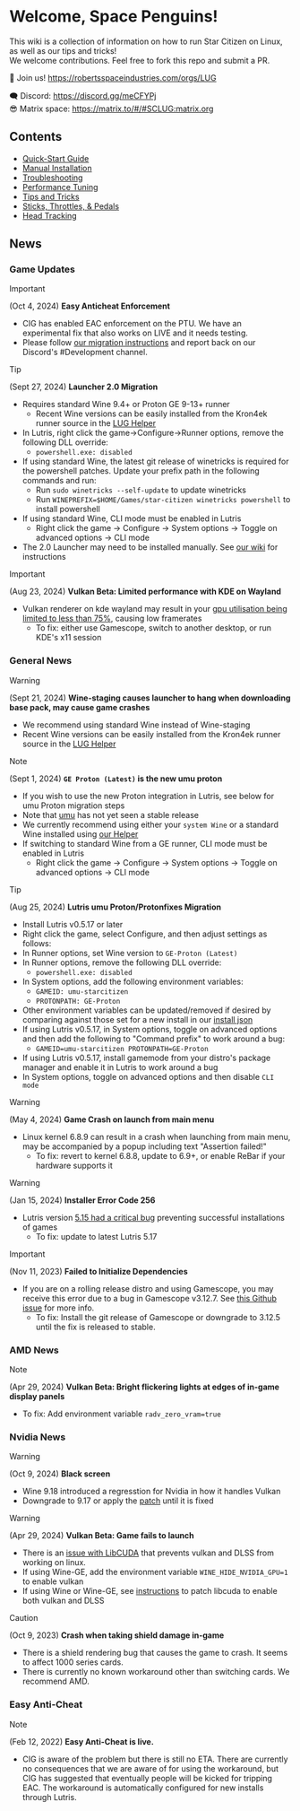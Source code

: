 # Welcome, Space Penguins!

This wiki is a collection of information on how to run Star Citizen on Linux, as well as our tips and tricks!  
We welcome contributions. Feel free to fork this repo and submit a PR.  

🐧 Join us! https://robertsspaceindustries.com/orgs/LUG  

🗨 Discord: https://discord.gg/meCFYPj  
😎 Matrix space: https://matrix.to/#/#SCLUG:matrix.org  

## Contents
* [Quick-Start Guide](Quick-Start-Guide)
* [Manual Installation](Manual-Installation)
* [Troubleshooting](Troubleshooting)
* [Performance Tuning](Performance-Tuning)
* [Tips and Tricks](Tips-and-Tricks)
* [Sticks, Throttles, & Pedals](Sticks,-Throttles,-&-Pedals)
* [Head Tracking](Head-Tracking)

## News

### Game Updates
> [!important]
> (Oct 4, 2024) **Easy Anticheat Enforcement**
> 
> - CIG has enabled EAC enforcement on the PTU. We have an experimental fix that also works on LIVE and it needs testing.
> - Please follow [our migration instructions](Tips-and-Tricks#easy-anti-cheat) and report back on our Discord's #Development channel.

> [!tip]
> (Sept 27, 2024) **Launcher 2.0 Migration**
> - Requires standard Wine 9.4+ or Proton GE 9-13+ runner
>   - Recent Wine versions can be easily installed from the Kron4ek runner source in the [LUG Helper](https://github.com/starcitizen-lug/lug-helper)
> - In Lutris, right click the game->Configure->Runner options, remove the following DLL override:
>   - `powershell.exe: disabled`
> - If using standard Wine, the latest git release of winetricks is required for the powershell patches. Update your prefix path in the following commands and run:
>   - Run `sudo winetricks --self-update` to update winetricks
>   - Run `WINEPREFIX=$HOME/Games/star-citizen winetricks powershell` to install powershell
> - If using standard Wine, CLI mode must be enabled in Lutris
>   - Right click the game -> Configure -> System options -> Toggle on advanced options -> CLI mode
> - The 2.0 Launcher may need to be installed manually. See [our wiki](https://github.com/starcitizen-lug/knowledge-base/wiki/Troubleshooting#rsi-launcher-doesnt-auto-update) for instructions

> [!important]
> (Aug 23, 2024) **Vulkan Beta: Limited performance with KDE on Wayland**
> - Vulkan renderer on kde wayland may result in your [gpu utilisation being limited to less than 75%](https://bugs.kde.org/show_bug.cgi?id=492051), causing low framerates
>   - To fix: either use Gamescope, switch to another desktop, or run KDE's x11 session


### General News
> [!warning]
> (Sept 21, 2024) **Wine-staging causes launcher to hang when downloading base pack, may cause game crashes**
> - We recommend using standard Wine instead of Wine-staging
> - Recent Wine versions can be easily installed from the Kron4ek runner source in the [LUG Helper](https://github.com/starcitizen-lug/lug-helper)

> [!note]
> (Sept 1, 2024) **`GE Proton (Latest)` is the new umu proton**
> - If you wish to use the new Proton integration in Lutris, see below for umu Proton migration steps
> - Note that [umu](https://github.com/Open-Wine-Components/umu-launcher/releases) has not yet seen a stable release
> - We currently recommend using either your `system Wine` or a standard Wine installed using [our Helper](https://github.com/starcitizen-lug/lug-helper)
> - If switching to standard Wine from a GE runner, CLI mode must be enabled in Lutris
>   - Right click the game -> Configure -> System options -> Toggle on advanced options -> CLI mode

> [!tip]
> (Aug 25, 2024) **Lutris umu Proton/Protonfixes Migration**
> - Install Lutris v0.5.17 or later
> - Right click the game, select Configure, and then adjust settings as follows:
> - In Runner options, set Wine version to `GE-Proton (Latest)`
> - In Runner options, remove the following DLL override:
>   - `powershell.exe: disabled`
> - In System options, add the following environment variables:
>   - `GAMEID: umu-starcitizen`
>   - `PROTONPATH: GE-Proton`
> - Other environment variables can be updated/removed if desired by comparing against those set for a new install in our [install json](https://github.com/starcitizen-lug/lug-helper/blob/main/lib/lutris-starcitizen.json)
> - If using Lutris v0.5.17, in System options, toggle on advanced options and then add the following to "Command prefix" to work around a bug:
>   - `GAMEID=umu-starcitizen PROTONPATH=GE-Proton`
> - If using Lutris v0.5.17, install gamemode from your distro's package manager and enable it in Lutris to work around a bug
> - In System options, toggle on advanced options and then disable `CLI mode`

> [!warning]
> (May 4, 2024) **Game Crash on launch from main menu**
> - Linux kernel 6.8.9 can result in a crash when launching from main menu, may be accompanied by a popup including text "Assertion failed!"
>   - To fix: revert to kernel 6.8.8, update to 6.9+, or enable ReBar if your hardware supports it

> [!warning]
> (Jan 15, 2024) **Installer Error Code 256**
> - Lutris version [5.15 had a critical bug](https://github.com/lutris/lutris/releases/tag/v0.5.16)  preventing successful installations of games
>   - To fix: update to latest Lutris 5.17

> [!important]
> (Nov 11, 2023) **Failed to Initialize Dependencies**
> - If you are on a rolling release distro and using Gamescope, you may receive this error due to a bug in Gamescope v3.12.7. See [this Github issue](https://github.com/ValveSoftware/gamescope/issues/984) for more info.
>   - To fix: Install the git release of Gamescope or downgrade to 3.12.5 until the fix is released to stable.


### AMD News
> [!note]
> (Apr 29, 2024) **Vulkan Beta: Bright flickering lights at edges of in-game display panels**
> - To fix: Add environment variable `radv_zero_vram=true`


### Nvidia News
> [!warning]
> (Oct 9, 2024) **Black screen**
> - Wine 9.18 introduced a regresstion for Nvidia in how it handles Vulkan
> - Downgrade to 9.17 or apply the [patch](https://bugs.winehq.org/attachment.cgi?id=77218) until it is fixed

> [!warning]
> (Apr 29, 2024) **Vulkan Beta: Game fails to launch**
> - There is an [issue with LibCUDA](https://github.com/jp7677/dxvk-nvapi/issues/174#issuecomment-2227462795) that prevents vulkan and DLSS from working on linux.
> - If using Wine-GE, add the environment variable `WINE_HIDE_NVIDIA_GPU=1` to enable vulkan
> - If using Wine or Wine-GE, see [instructions](https://github.com/starcitizen-lug/knowledge-base/wiki/Troubleshooting#dlssdeep-learning-super-sampling--vulkan) to patch libcuda to enable both vulkan and DLSS

> [!caution]
> (Oct 9, 2023) **Crash when taking shield damage in-game**
> - There is a shield rendering bug that causes the game to crash. It seems to affect 1000 series cards.
> - There is currently no known workaround other than switching cards. We recommend AMD.


### Easy Anti-Cheat
> [!note]
> (Feb 12, 2022) **Easy Anti-Cheat is live.**
> - CIG is aware of the problem but there is still no ETA. There are currently no consequences that we are aware of for using the workaround, but CIG has suggested that eventually people will be kicked for tripping EAC. The workaround is automatically configured for new installs through Lutris.
